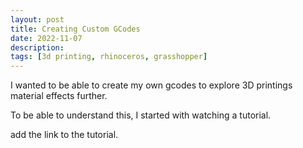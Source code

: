 ```yaml
---
layout: post
title: Creating Custom GCodes
date: 2022-11-07
description:
tags: [3d printing, rhinoceros, grasshopper]
---
```


I wanted to be able to create my own gcodes to explore 3D printings material effects further.

To be able to understand this, I started with watching a tutorial.

add the link to the tutorial.